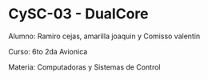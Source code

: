 # CySC-03 - DualCore

Alumno: Ramiro cejas, amarilla joaquin y Comisso valentin

Curso: 6to 2da Avionica

Materia: Computadoras y Sistemas de Control
